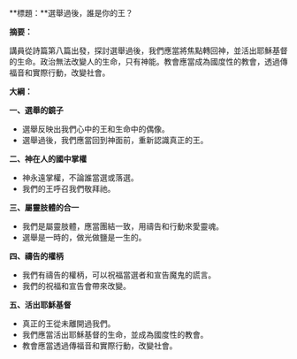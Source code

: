 **標題：**選舉過後，誰是你的王？

**摘要：**

講員從詩篇第八篇出發，探討選舉過後，我們應當將焦點轉回神，並活出耶穌基督的生命。政治無法改變人的生命，只有神能。教會應當成為國度性的教會，透過傳福音和實際行動，改變社會。

**大綱：**

**一、選舉的鏡子**
* 選舉反映出我們心中的王和生命中的偶像。
* 選舉過後，我們應當回到神面前，重新認識真正的王。

**二、神在人的國中掌權**
* 神永遠掌權，不論誰當選或落選。
* 我們的王呼召我們敬拜祂。

**三、屬靈肢體的合一**
* 我們是屬靈肢體，應當團結一致，用禱告和行動來愛靈魂。
* 選舉是一時的，做光做鹽是一生的。

**四、禱告的權柄**
* 我們有禱告的權柄，可以祝福當選者和宣告魔鬼的謊言。
* 我們的祝福和宣告會帶來改變。

**五、活出耶穌基督**
* 真正的王從未離開過我們。
* 我們應當活出耶穌基督的生命，並成為國度性的教會。
* 教會應當透過傳福音和實際行動，改變社會。